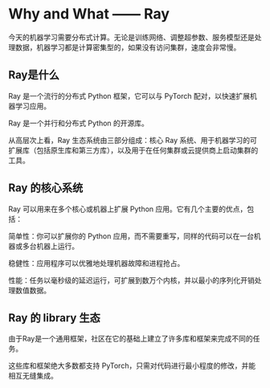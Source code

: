 # Why and What —— Ray
今天的机器学习需要分布式计算。无论是训练网络、调整超参数、服务模型还是处理数据，机器学习都是计算密集型的，如果没有访问集群，速度会非常慢。

## Ray是什么
Ray 是一个流行的分布式 Python 框架，它可以与 PyTorch 配对，以快速扩展机器学习应用。

Ray 是一个并行和分布式 Python 的开源库。

从高层次上看，Ray 生态系统由三部分组成：核心 Ray 系统、用于机器学习的可扩展库（包括原生库和第三方库），以及用于在任何集群或云提供商上启动集群的工具。

## Ray 的核心系统
Ray 可以用来在多个核心或机器上扩展 Python 应用。它有几个主要的优点，包括：

简单性：你可以扩展你的 Python 应用，而不需要重写，同样的代码可以在一台机器或多台机器上运行。

稳健性：应用程序可以优雅地处理机器故障和进程抢占。

性能：任务以毫秒级的延迟运行，可扩展到数万个内核，并以最小的序列化开销处理数值数据。

## Ray 的 library 生态
由于Ray是一个通用框架，社区在它的基础上建立了许多库和框架来完成不同的任务。

这些库和框架绝大多数都支持 PyTorch，只需对代码进行最小程度的修改，并能相互无缝集成。